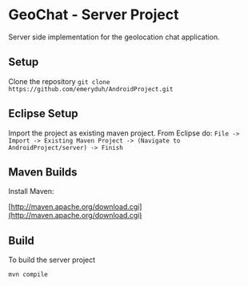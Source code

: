 GeoChat - Server Project
===

Server side implementation for the geolocation chat application.

Setup
---

Clone the repository
`git clone https://github.com/emeryduh/AndroidProject.git`

Eclipse Setup
---

Import the project as existing maven project. From Eclipse do:
`File -> Import -> Existing Maven Project -> (Navigate to AndroidProject/server) -> Finish`

Maven Builds
---

Install Maven:

[http://maven.apache.org/download.cgi](http://maven.apache.org/download.cgi)

Build
---

To build the server project

`mvn compile`
